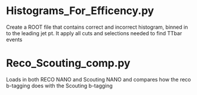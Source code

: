 # Histograms_For_Efficency.py
Create a ROOT file that contains correct and incorrect histogram, binned in to the leading jet pt. It apply all cuts and selections needed to find TTbar events

# Reco_Scouting_comp.py
Loads in both RECO NANO and Scouting NANO and compares how the reco b-tagging does with the Scouting b-tagging

